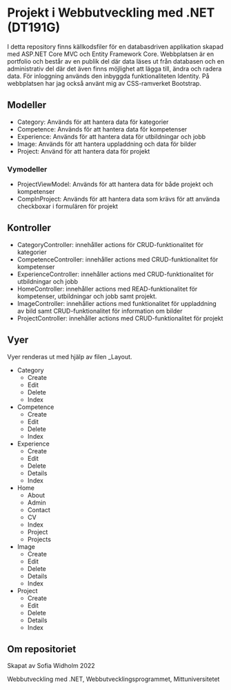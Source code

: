 # Projekt i Webbutveckling med .NET (DT191G)
I detta repository finns källkodsfiler för en databasdriven applikation skapad med ASP.NET Core MVC och Entity Framework Core. Webbplatsen är en portfolio och består av en publik del där data läses ut från databasen och en administrativ del där det även finns möjlighet att lägga till, ändra och radera data. För inloggning används den inbyggda funktionaliteten Identity. På webbplatsen har jag också använt mig av CSS-ramverket Bootstrap.

## Modeller
- Category: Används för att hantera data för kategorier
- Competence: Används för att hantera data för kompetenser
- Experience: Används för att hantera data för utbildningar och jobb
- Image: Används för att hantera uppladdning och data för bilder
- Project: Använd för att hantera data för projekt

### Vymodeller
- ProjectViewModel: Används för att hantera data för både projekt och kompetenser
- CompInProject: Används för att hantera data som krävs för att använda checkboxar i formulären för projekt 

## Kontroller
- CategoryController: innehåller actions för CRUD-funktionalitet för kategorier
- CompetenceController: innehåller actions med CRUD-funktionalitet för kompetenser
- ExperienceController: innehåller actions med CRUD-funktionalitet för utbildningar och jobb
- HomeController: innehåller actions med READ-funktionalitet för kompetenser, utbildningar och jobb samt projekt.
- ImageController: innehåller actions med funktionalitet för uppladdning av bild samt CRUD-funktionalitet för information om bilder
- ProjectController: innehåller actions med CRUD-funktionalitet för projekt

## Vyer
Vyer renderas ut med hjälp av filen _Layout.

- Category
  - Create
  - Edit
  - Delete
  - Index
- Competence
  - Create
  - Edit
  - Delete
  - Index
- Experience
  - Create
  - Edit
  - Delete
  - Details
  - Index
- Home
  - About
  - Admin
  - Contact
  - CV
  - Index
  - Project
  - Projects
- Image
  - Create
  - Edit
  - Delete
  - Details
  - Index
- Project
  - Create
  - Edit
  - Delete
  - Details
  - Index
  
## Om repositoriet
Skapat av Sofia Widholm 2022

Webbutveckling med .NET, Webbutvecklingsprogrammet, Mittuniversitetet
